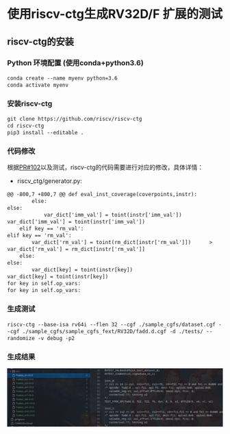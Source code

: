 # 使用riscv-ctg生成RV32D/F 扩展的测试

## riscv-ctg的安装

### Python 环境配置 (使用conda+python3.6)

```shell
conda create --name myenv python=3.6
conda activate myenv
```

### 安装riscv-ctg

```shell
git clone https://github.com/riscv/riscv-ctg
cd riscv-ctg
pip3 install --editable .

```

### 代码修改

根据[PR#102](https://github.com/riscv-software-src/riscv-ctg/pull/102)以及测试，riscv-ctg的代码需要进行对应的修改，具体详情：

* riscv_ctg/generator.py:

```
@@ -800,7 +800,7 @@ def eval_inst_coverage(coverpoints,instr):
        else:	                                                                    else:
            var_dict['imm_val'] = toint(instr['imm_val'])	                            var_dict['imm_val'] = toint(instr['imm_val'])
    elif key == 'rm_val':	                                                elif key == 'rm_val':
        var_dict['rm_val'] = toint(rm_dict[instr['rm_val']])	  >                 var_dict['rm_val'] = rm_dict[instr['rm_val']]
    else:	                                                                else:
        var_dict[key] = toint(instr[key])	                                        var_dict[key] = toint(instr[key])
for key in self.op_vars:	                                            for key in self.op_vars:

```

### 生成测试

```shell
riscv-ctg --base-isa rv64i --flen 32 --cgf ./sample_cgfs/dataset.cgf --cgf ./sample_cgfs/sample_cgfs_fext/RV32D/fadd.d.cgf -d ./tests/ --randomize -v debug -p2
```

### 生成结果

![img](./imgs/fadd.png)
